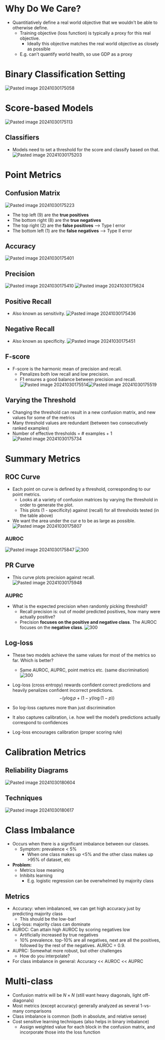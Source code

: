 
# Why Do We Care?
* Quantitiatively define a real world objective that we wouldn't be able to otherwise define.
	* Training objective (loss function) is typically a proxy for this real objective.
		* Ideally this objective matches the real world objective as closely as possible
	* E.g. can't quantify world health, so use GDP as a proxy

# Binary Classification Setting
![Pasted image 20241030175058](attachments/Pasted%20image%2020241030175058.png)

# Score-based Models
![Pasted image 20241030175113](attachments/Pasted%20image%2020241030175113.png)

## Classifiers
* Models need to set a threshold for the score and classify based on that.
![Pasted image 20241030175203](attachments/Pasted%20image%2020241030175203.png)

# Point Metrics
## Confusion Matrix
![Pasted image 20241030175223](attachments/Pasted%20image%2020241030175223.png)
* The top left (9) are the **true positives**
* The bottom right (8) are the **true negatives**
* The top right (2) are the **false positives** ⟶ Type I error
* The bottom left (1) are the **false negatives** ⟶ Type II error

## Accuracy
![Pasted image 20241030175401](attachments/Pasted%20image%2020241030175401.png)

## Precision
![Pasted image 20241030175410](attachments/Pasted%20image%2020241030175410.png)
![Pasted image 20241030175624](attachments/Pasted%20image%2020241030175624.png)

## Positive Recall
* Also known as sensitivity.
![Pasted image 20241030175436](attachments/Pasted%20image%2020241030175436.png)

## Negative Recall
* Also known as specificity.
![Pasted image 20241030175451](attachments/Pasted%20image%2020241030175451.png)

## F-score
* F-score is the harmonic mean of precision and recall.
	* Penalizes both low recall and low precision.
	* F1 ensures a good balance between precision and recall.
![Pasted image 20241030175514](attachments/Pasted%20image%2020241030175514.png)![Pasted image 20241030175519](attachments/Pasted%20image%2020241030175519.png)

## Varying the Threshold
* Changing the threshold can result in a new confusion matrix, and new values for some of the metrics
* Many threshold values are redundant (between two consecutively ranked examples)
* Number of effective thresholds = # examples + 1
![Pasted image 20241030175734](attachments/Pasted%20image%2020241030175734.png)

# Summary Metrics

## ROC Curve
* Each point on curve is defined by a threshold, corresponding to our point metrics.
	* Looks at a variety of confusion matrices by varying the threshold in order to generate the plot.
	* This plots (1 - specificity) against (recall) for all thresholds tested (in the table above)
* We want the area under the cur e to be as large as possible.
![Pasted image 20241030175807](attachments/Pasted%20image%2020241030175807.png)

### AUROC
![Pasted image 20241030175847](attachments/Pasted%20image%2020241030175847.png)
![300](attachments/Pasted%20image%2020241030181122.png)


## PR Curve
* This curve plots precision against recall.
![Pasted image 20241030175948](attachments/Pasted%20image%2020241030175948.png)

### AUPRC
* What is the expected precision when randomly picking threshold?
	* Recall precision is: out of model predicted positives, how many were actually positive?
	* Precision **focuses on the positive and negative class**. The AUROC focuses on the **negative class**.
![300](attachments/Pasted%20image%2020241030181138.png)

## Log-loss
* These two models achieve the same values for most of the metrics so far. Which is better?
	* Same AUROC, AUPRC, point metrics etc. (same discrimination)
![300](attachments/Pasted%20image%2020241030180036.png)

* Log-loss (cross entropy) rewards confident correct predictions and heavily penalizes confident incorrect predictions.
$$
-(y\log p + (1-y)\log(1-p))
$$
* So log-loss captures more than just discrimination
* It also captures calibration, i.e. how well the model’s predictions actually correspond to confidences
* Log-loss encourages calibration (proper scoring rule)

# Calibration Metrics

## Reliability Diagrams
![Pasted image 20241030180604](attachments/Pasted%20image%2020241030180604.png)

## Techniques
![Pasted image 20241030180617](attachments/Pasted%20image%2020241030180617.png)

# Class Imbalance
* Occurs when there is a significant imbalance between our classes.
	* Symptom: prevalence < 5%
		* When one class makes up <5% and the other class makes up >95% of dataset, etc
* **Problem:**
	* Metrics lose meaning
	* Inhibits learning
		* E.g. logistic regression can be overwhelmed by majority class

## Metrics
* Accuracy: when imbalanced, we can get high accuracy just by predicting majority class
	* This should be the low-bar!
* Log-loss: majority class can dominate
* AUROC: Can attain high AUROC by scoring negatives low
	* Artificially increased by true negatives
	* 10% prevalence. top-10% are all negatives, next are all the positives, followed by the rest of the negatives. AUROC = 0.9.
* AUPRC: Somewhat more robust, but other challenges
	* How do you interpolate?
* For class imbalance in general: Accuracy << AUROC << AUPRC

# Multi-class
* Confusion matrix will be $N \times N$ (still want heavy diagonals, light off-diagonals)
* Most metrics (except accuracy) generally analyzed as several 1-vs-many comparisons
* Class imbalance is common (both in absolute, and relative sense)
* Cost sensitive learning techniques (also helps in binary imbalance)
	* Assign weighted value for each block in the confusion matrix, and incorporate those into the loss function
